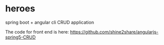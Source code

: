 # heroes
spring boot + angular cli CRUD application

The code for front end is here: https://github.com/shine2share/angularjs-spring5-CRUD
